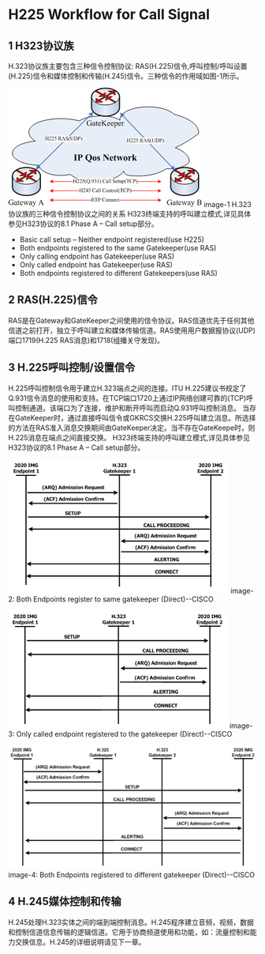 # H225 Workflow for Call Signal
## 1 H323协议族
H.323协议族主要包含三种信令控制协议: RAS(H.225)信令,呼叫控制/呼叫设置(H.225)信令和媒体控制和传输(H.245)信令。三种信令的作用域如图-1所示。  

![image-1: H.323协议族的三种信令控制协议之间的关系](/doc/images/mt_h323_signal_relationship.png)
image-1 H.323协议族的三种信令控制协议之间的关系
H323终端支持的呼叫建立模式,详见具体参见H323协议的8.1 Phase A – Call setup部分。
- Basic call setup – Neither endpoint registered(use H225)
- Both endpoints registered to the same Gatekeeper(use RAS)
- Only calling endpoint has Gatekeeper(use RAS)
- Only called endpoint has Gatekeeper(use RAS)
- Both endpoints registered to different Gatekeepers(use RAS)  

## 2  RAS(H.225)信令
RAS是在Gateway和GateKeeper之间使用的信令协议。RAS信道优先于任何其他信道之前打开，独立于呼叫建立和媒体传输信道。RAS使用用户数据报协议(UDP)端口1719(H.225 RAS消息)和1718(组播关守发现)。

## 3 H.225呼叫控制/设置信令
H.225呼叫控制信令用于建立H.323端点之间的连接。ITU H.225建议书规定了Q.931信令消息的使用和支持。在TCP端口1720上通过IP网络创建可靠的(TCP)呼叫控制通道。该端口为了连接，维护和断开呼叫而启动Q.931呼叫控制消息。
当存在GateKeeper时，通过直接呼叫信令或GKRCS交换H.225呼叫建立消息。所选择的方法在RAS准入消息交换期间由GateKeeper决定。当不存在GateKeepe时，则H.225消息在端点之间直接交换。
H323终端支持的呼叫建立模式,详见具体参见H323协议的8.1 Phase A – Call setup部分。  

![image-2: Both Endpoints register to same gatekeeper](/doc/images/endpoint_to_same_keeper.png)
image-2: Both Endpoints register to same gatekeeper (Direct)--CISCO  

![image-3: Only called endpoint registered to the gatekeeper](/doc/images/endpoint_only_one_to_keeper.png)
image-3: Only called endpoint registered to the gatekeeper (Direct)--CISCO  

![image-4: Both Endpoints registered to different gatekeeper](/doc/images/endpoint_to_different_keeper.png)
image-4: Both Endpoints registered to different gatekeeper (Direct)--CISCO  

## 4 H.245媒体控制和传输
H.245处理H.323实体之间的端到端控制消息。H.245程序建立音频，视频，数据和控制信道信息传输的逻辑信道。它用于协商频道使用和功能，如：流量控制和能力交换信息。H.245的详细说明请见下一章。
